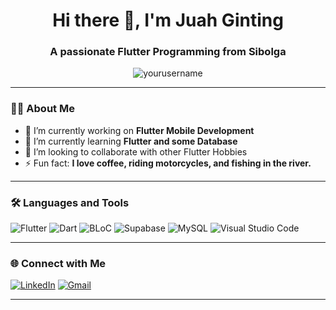 ## 
<h1 align="center">Hi there 👋, I'm Juah Ginting</h1>
<h3 align="center">A passionate Flutter Programming from Sibolga</h3>

<p align="center">
  <img src="https://komarev.com/ghpvc/?username=yourusername&label=Profile%20views&color=0e75b6&style=flat" alt="yourusername" />
</p>

---

### 👨‍💻 About Me

- 🔭 I’m currently working on **Flutter Mobile Development**
- 🌱 I’m currently learning **Flutter and some Database**
- 👯 I’m looking to collaborate with other Flutter Hobbies
- ⚡ Fun fact: **I love coffee, riding motorcycles, and fishing in the river.**

---

### 🛠️ Languages and Tools


![Flutter](https://img.shields.io/badge/-Flutter-02569B?style=flat&logo=flutter&logoColor=white)
![Dart](https://img.shields.io/badge/-Dart-0175C2?style=flat&logo=dart&logoColor=white)
![BLoC](https://img.shields.io/badge/-BLoC-6A1B9A?style=flat&logo=flutter&logoColor=white)
![Supabase](https://img.shields.io/badge/-Supabase-3ECF8E?style=flat&logo=supabase&logoColor=white)
![MySQL](https://img.shields.io/badge/-MySQL-4479A1?style=flat&logo=mysql&logoColor=white)
![Visual Studio Code](https://img.shields.io/badge/-VS%20Code-007ACC?style=flat&logo=visual-studio-code&logoColor=white)

---


### 🌐 Connect with Me

[![LinkedIn](https://img.shields.io/badge/-LinkedIn-blue?logo=linkedin&logoColor=white)](https://linkedin.com/in/juah-adinata-ginting-a15b112bb)
[![Gmail](https://img.shields.io/badge/-Gmail-D14836?logo=gmail&logoColor=white)](mailto:juahadinata6@gmail.com)

---


<!--
**juahadinata/juahadinata** is a ✨ _special_ ✨ repository because its `README.md` (this file) appears on your GitHub profile.

Here are some ideas to get you started:

- 🔭 I’m currently working on ...
- 🌱 I’m currently learning ...
- 👯 I’m looking to collaborate on ...
- 🤔 I’m looking for help with ...
- 💬 Ask me about ...
- 📫 How to reach me: ...
- 😄 Pronouns: ...
- ⚡ Fun fact: ...
-->
